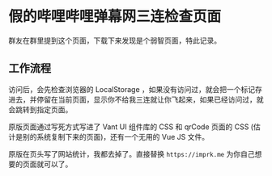 # 假的哔哩哔哩弹幕网三连检查页面

群友在群里提到这个页面，下载下来发现是个弱智页面，特此记录。


## 工作流程

访问后，会先检查浏览器的&nbsp;LocalStorage&nbsp;，如果没有访问过，就会把一个标记存进去，并停留在当前页面，显示你不给我三连就让你飞起来，如果已经访问过，就会跳转到指定页面。

原版页面通过写死方式写进了&nbsp;Vant&nbsp;UI&nbsp;组件库的&nbsp;CSS&nbsp;和&nbsp;qrCode&nbsp;页面的&nbsp;CSS&nbsp;(估计是别的系统复制下来的页面)，还有一个无用的&nbsp;Vue&nbsp;JS&nbsp;文件。

原版在页头写了网站统计，我都去掉了。直接替换&nbsp;`https://imprk.me`&nbsp;为你自己想要的页面就可以了。
